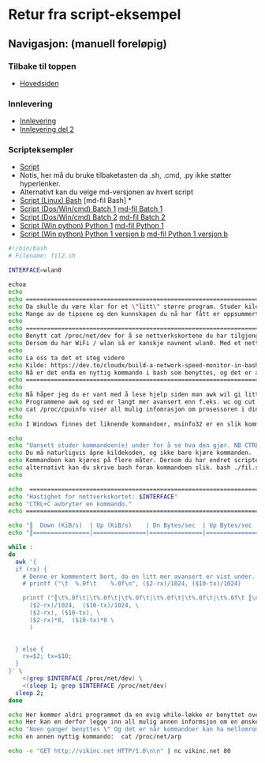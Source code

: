 # Retur fra script-eksempel
## Navigasjon: (manuell foreløpig)
### Tilbake til toppen
- [Hovedsiden](../README.md)
### Innlevering
- [Innlevering](../innlevering/innlevering001.md)
- [Innlevering del 2](../innlevering/innlevering002_lite_tekst_noe_kode.md)
### Scripteksempler
- [Script](./README.md)
- Notis, her må du bruke tilbaketasten da .sh, .cmd, .py ikke støtter hyperlenker.
- Alternativt kan du velge md-versjonen av hvert script
- [Script (Linux) Bash](./bash01.sh) [md-fil Bash] * 
- [Script (Dos/Win/cmd) Batch 1](./batch01.cmd) [md-fil Batch 1](./batch01_cmd.md) 
- [Script (Dos/Win/cmd) Batch 2](./batch02.cmd) [md-fil Batch 2](./batch02_cmd.md)
- [Script (Win python) Python 1](./python01.py) [md-fil Python 1](./python01_py.md)
- [Script (Win python) Python 1 versjon b](./python01b.py) [md-fil Python 1 versjon b](./python01b_py.md)
<!-- 
- [Script (Linux python) Python 2](./python02.py) NB ikke klar enda 
- [Script (OS uavhengig python) Python 3](./python03.py) NB ikke klar enda 
-->
```bash
#!/bin/bash
# Filename: fil2.sh

INTERFACE=wlan0

echoa
echo
echo ================================================================================================================
echo Da skulle du være klar for et \"litt\" større program. Studer kildekoden og test programmet
echo Mange av de tipsene og den kunnskapen du nå har fått er oppsummert i dette programmet.
echo
echo ================================================================================================================
echo Benytt cat /proc/net/dev for å se nettverkskortene du har tilgjengelig.
echo Dersom du har WiFi / wlan så er kanskje navnent wlan0. Med et nettverkskort med kabel er navnet muligens eth0.
echo
echo La oss ta det et steg videre
echo Kilde: https://dev.to/cloudx/build-a-network-speed-monitor-in-bash-with-awk-1pga
echo Nå er det enda en nyttig kommando i bash som benyttes, og det er awk
echo ================================================================================================================
echo
echo Nå håper jeg du er vant med å lese hjelp siden man awk wil gi litt hjelp.
echo Programmene awk og sed er langt mer avansert enn f.eks. wc og cut og her brukes kunnskap om at på linux er alt en fil.
echo cat /proc/cpuinfo viser all mulig infomrasjon om prosessoren i din datamaskin som om det var en fil / et dokument.
echo
echo I Windows finnes det liknende kommandoer, msinfo32 er en slik kommando.

echo
echo "Uansett studer kommandoen(e) under for å se hva den gjør. NB CTRL+C avbryter en kommando."
echo Du må naturligvis åpne kildekoden, og ikke bare kjøre kommanden.
echo Kommandoen kan kjøres på flere måter. Dersom du har endret scriptet med chmod +x fil.sh kan det kjøres som et program,
echo alternativt kan du skrive bash foran kommandoen slik. bash ./fil.sh
echo

echo  ================================================================================================
echo "Hastighet for nettverkskortet: $INTERFACE"
echo "CTRL+C avbryter en kommando."
echo ==================================================================================================

echo "║  Down (KiB/s)  | Up (KiB/s)    | Dn Bytes/sec  | Up Bytes/sec  |  Dn bits/sec  | Up bps        ║" 
echo "║================|===============|===============|===============|===============|===============║"

while :
do
  awk '{
  if (rx) {
    # Denne er kommentert bort, da en litt mer avansert er vist under. Ta bort kommentar og for å se linjen.
    # printf ("\t  %.0f\t    %.0f\n", ($2-rx)/1024, ($10-tx)/1024)

    printf ("║\t%.0f\t|\t%.0f\t|\t%.0f\t|\t%.0f\t|\t%.0f\t|\t%.0f\t ║\n", \
      ($2-rx)/1024,  ($10-tx)/1024, \
      ($2-rx), ($10-tx), \
      ($2-rx)*8,  ($10-tx)*8 \
      )
    

  } else {
    rx=$2; tx=$10;
  }
}' \
    <(grep $INTERFACE /proc/net/dev) \
    <(sleep 1; grep $INTERFACE /proc/net/dev)
  sleep 2;
done

echo Her kommer aldri programmet da en evig while-løkke er benyttet over.
echo Her kan en derfor legge inn all mulig annen informsjon om en ønsker.
echo "Noen ganger benyttes \" Og det er når kommandoer kan ha mellomrom eller spesielle tegn."
echo en annen nyttig kommando:  cat /proc/net/arp 

echo -e "GET http://vikinc.net HTTP/1.0\n\n" | nc vikinc.net 80
```